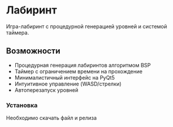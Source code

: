 # Лабиринт

Игра-лабиринт с процедурной генерацией уровней и системой таймера.

## Возможности

-  Процедурная генерация лабиринтов алгоритмом BSP
-  Таймер с ограничением времени на прохождение
-  Минималистичный интерфейс на PyQt5
-  Интуитивное управление (WASD/стрелки)
-  Автоперезапуск уровней
### Установка
Необходимо скачать файл и релиза

